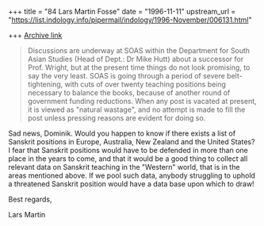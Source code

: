 +++
title = "84 Lars Martin Fosse"
date = "1996-11-11"
upstream_url = "https://list.indology.info/pipermail/indology/1996-November/006131.html"

+++
[Archive link](https://list.indology.info/pipermail/indology/1996-November/006131.html)

>
>Discussions are underway at SOAS within the Department for South Asian
>Studies (Head of Dept.: Dr Mike Hutt) about a successor for Prof. Wright,
>but at the present time things do not look promising, to say the very
>least.  SOAS is going through a period of severe belt-tightening, with
>cuts of over twenty teaching positions being necessary to balance the
>books, because of another round of government funding reductions.  When
>any post is vacated at present, it is viewed as "natural wastage", and no
>attempt is made to fill the post unless pressing reasons are evident for
>doing so.

Sad news, Dominik. Would you happen to know if there exists a list of
Sanskrit positions in Europe, Australia, New Zealand and the United States?
I fear that Sanskrit positions would have to be defended in more than one
place in the years to come, and that it would be a good thing to collect all
relevant data on Sanskrit teaching in the "Western" world, that is in the
areas mentioned above. If we pool such data, anybody struggling to uphold a
threatened Sanskrit position would have a data base upon which to draw!

Best regards,

Lars Martin





